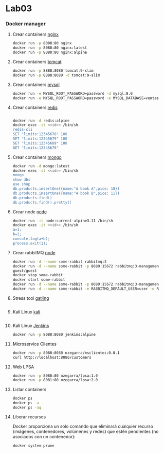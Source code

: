 # Lab03

### Docker manager

1. Crear containers [nginx](https://hub.docker.com/_/nginx) 
    ```bash
    docker run -p 8008:80 nginx
    docker run -p 8080:80 nginx:latest
    docker run -p 8080:80 nginx:alpine
    ```

1. Crear containers [tomcat](https://hub.docker.com/_/tomcat) 
    ```bash
    docker run -p 8888:8080 tomcat:9-slim
    docker run -p 8888:8080 -d tomcat:9-slim
    ```
1. Crear containers [mysql](https://hub.docker.com/_/mysql) 
    ```bash
    docker run -e MYSQL_ROOT_PASSWORD=password -d mysql:8.0
    docker run -e MYSQL_ROOT_PASSWORD=password -e MYSQL_DATABASE=ventas -d mysql:8.0
    ```

1. Crear containers [redis](https://hub.docker.com/_/redis) 
    ```bash

    docker run -d redis:alpine
    docker exec -it <<id>> /bin/sh
    redis-cli
    SET "limits:12345678" 100
    SET "limits:12345679" 100
    SET "limits:12345689" 100
    GET "limits:12345679"
    ```


1. Crear containers [mongo](https://hub.docker.com/_/mongo)  
    ```bash
    docker run -d mongo:latest
    docker exec -it <<id>> /bin/sh
    mongo
    show dbs
    use shop
    db.products.insertOne({name:"A book A",pice: 10})
    db.products.insertOne({name:"A book B",pice: 11})
    db.products.find()
    db.products.find().pretty()
    ```


1. Crear node [node](https://hub.docker.com/_/node)  
    ```bash
    docker run -it node:current-alpine3.11 /bin/sh
    docker exec -it <<id>> /bin/sh
    a=1;
    b=2;
    console.log(a+b);
    process.exit(1);
    ```

1. Crear rabbitMQ [node](https://hub.docker.com/_/rabbitmq)  
    ```bash
    docker run -d --name some-rabbit rabbitmq:3
    docker run -d --name some-rabbit -p 8080:15672 rabbitmq:3-management
    guest/guest
    docker stop some-rabbit
    docker start some-rabbit
    docker run -d --name some-rabbit -p 8080:15672 rabbitmq:3-management
    docker run -d --name some-rabbit -e RABBITMQ_DEFAULT_USER=user -e RABBITMQ_DEFAULT_PASS=password rabbitmq:3-management
    ```
1. Stress tool [gatling](https://gatling.io/)  
    ```bash
    ```

1. Kali Linux [kali](https://www.kali.org/)  
    ```bash
    ```

1. Kali Linux [Jenkins](https://hub.docker.com/_/jenkins)  
    ```bash
    docker run -p 8080:8080 jenkins:alpine
    ```

1. Microservice Clientes
    ```bash
    docker run -p 8080:8080 mzegarra/msclientes:0.0.1
    curl http://localhost:8080/customers
    ```

1. Web LPSA
    ```bash
    docker run -p 8080:80 mzegarra/lpsa:1.0
    docker run -p 8081:80 mzegarra/lpsa:2.0
    ```


1. Listar containers
    ```bash
    docker ps
    docker ps -a
    docker ps -aq
    ```

1. Liberar recursos

    Docker proporciona un solo comando que eliminará cualquier recurso (imágenes, contenedores, volúmenes y redes) que estén pendientes (no asociados con un contenedor):

    ```bash
    docker system prune
    ```